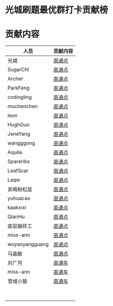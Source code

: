 # 光城刷题最优群打卡贡献榜



# 贡献内容

| 人员           | 贡献内容                                                     |
| -------------- | ------------------------------------------------------------ |
| 光城           | [直通点](https://github.com/guangcity/learning-algorithm/tree/master/%E5%85%89%E5%9F%8E) |
| SugarChl       | [直通点](https://github.com/guangcity/learning-algorithm/tree/master/SugarChl) |
| Archer         | [直通点](https://github.com/guangcity/learning-algorithm/tree/master/Archer) |
| ParkFeng       | [直通点](https://github.com/guangcity/learning-algorithm/tree/master/ParkFeng) |
| codingling     | [直通点](https://github.com/guangcity/learning-algorithm/tree/master/codingling) |
| muchenchen     | [直通点](https://github.com/guangcity/learning-algorithm/tree/master/muchenchen) |
| leon           | [直通点](https://github.com/guangcity/learning-algorithm/tree/master/leon) |
| HughGuo        | [直通点](https://github.com/guangcity/learning-algorithm/tree/master/HughGuo) |
| JeneYang       | [直通点](https://github.com/guangcity/learning-algorithm/tree/master/JeneYang) |
| wangggong      | [直通点](https://github.com/guangcity/learning-algorithm/tree/master/wangggong) |
| Aquila         | [直通点](https://github.com/guangcity/learning-algorithm/tree/master/Aquila) |
| Spareribs      | [直通点](https://github.com/guangcity/learning-algorithm/tree/master/Spareribs) |
| LeafScar       | [直通点](https://github.com/guangcity/learning-algorithm/tree/master/LeafScar) |
| Laqw           | [直通点](https://github.com/guangcity/learning-algorithm/tree/master/Laqw) |
| 卖萌粉松鼠     | [直通点](https://github.com/guangcity/learning-algorithm/tree/master/卖萌粉松鼠) |
| yuhuacao       | [直通点](https://github.com/guangcity/learning-algorithm/tree/master/yuhuacao) |
| kaakxixi       | [直通点](https://github.com/guangcity/learning-algorithm/tree/master/kaakxixi) |
| QianHu         | [直通点](https://github.com/guangcity/learning-algorithm/tree/master/QianHu) |
| 底层搬砖工     | [直通点](https://github.com/guangcity/learning-algorithm/tree/master/%E5%BA%95%E5%B1%82%E6%90%AC%E7%A0%96%E5%B7%A5) |
| miss-ann       | [直通点](https://github.com/guangcity/learning-algorithm/tree/master/miss-ann) |
| woyaoyangguang | [直通点](https://github.com/guangcity/learning-algorithm/tree/master/woyaoyangguang) |
| 马晶敏         | [直通点](https://github.com/guangcity/learning-algorithm/tree/master/马晶敏) |
| 刘广月         | [直通车](https://github.com/guangcity/learning-algorithm/tree/master/刘广月) |
| miss-ann       | [直通车](https://github.com/guangcity/learning-algorithm/tree/master/miss-ann) |
| 雪域小狼       | [直通车](https://github.com/guangcity/learning-algorithm/tree/master/雪域小狼) |
|                |                                                              |
|                |                                                              |
|                |                                                              |
|                |                                                              |
|                |                                                              |
|                |                                                              |
|                |                                                              |
|                |                                                              |

